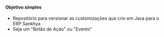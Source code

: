 #### Objetivo simples

- Repositório para versionar as customizações que crio em Java para o ERP Sankhya
- Seja um "Botão de Ação" ou "Evento"
